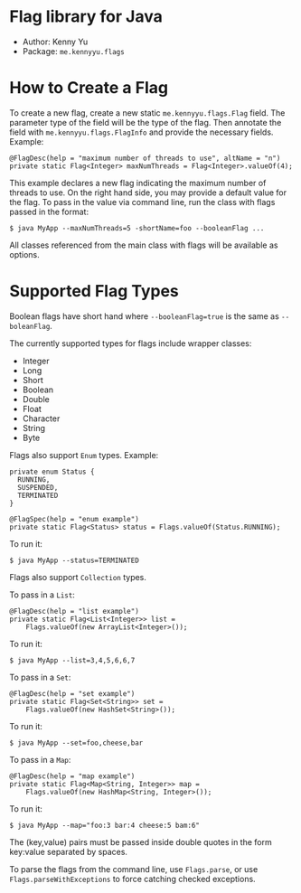 Flag library for Java
=====================
-   Author: Kenny Yu
-   Package: `me.kennyyu.flags`

How to Create a Flag
====================
To create a new flag, create a new static `me.kennyyu.flags.Flag` field.
The parameter type of the field will be the type of the flag. Then annotate
the field with `me.kennyyu.flags.FlagInfo` and provide the necessary fields.
Example:

    @FlagDesc(help = "maximum number of threads to use", altName = "n")
    private static Flag<Integer> maxNumThreads = Flag<Integer>.valueOf(4);

This example declares a new flag indicating the maximum number of threads
to use. On the right hand side, you may provide a default value for the flag.
To pass in the value via command line, run the class with flags passed in
the format:

    $ java MyApp --maxNumThreads=5 -shortName=foo --booleanFlag ...

All classes referenced from the main class with flags will be available
as options.

Supported Flag Types
====================
Boolean flags have short hand where `--booleanFlag=true` is the same as
`--boleanFlag`.

The currently supported types for flags include wrapper classes:
-   Integer
-   Long
-   Short
-   Boolean
-   Double
-   Float
-   Character
-   String
-   Byte

Flags also support `Enum` types. Example:


    private enum Status {
      RUNNING,
      SUSPENDED,
      TERMINATED
    }

    @FlagSpec(help = "enum example")
    private static Flag<Status> status = Flags.valueOf(Status.RUNNING);

To run it:

    $ java MyApp --status=TERMINATED

Flags also support `Collection` types.

To pass in a `List`:

    @FlagDesc(help = "list example")
    private static Flag<List<Integer>> list =
        Flags.valueOf(new ArrayList<Integer>());

To run it:

    $ java MyApp --list=3,4,5,6,6,7

To pass in a `Set`:

    @FlagDesc(help = "set example")
    private static Flag<Set<String>> set =
        Flags.valueOf(new HashSet<String>());

To run it:

    $ java MyApp --set=foo,cheese,bar

To pass in a `Map`:

    @FlagDesc(help = "map example")
    private static Flag<Map<String, Integer>> map =
        Flags.valueOf(new HashMap<String, Integer>());

To run it:

    $ java MyApp --map="foo:3 bar:4 cheese:5 bam:6"

The (key,value) pairs must be passed inside double quotes in the form
key:value separated by spaces.

To parse the flags from the command line, use `Flags.parse`, or
use `Flags.parseWithExceptions` to force catching checked
exceptions.